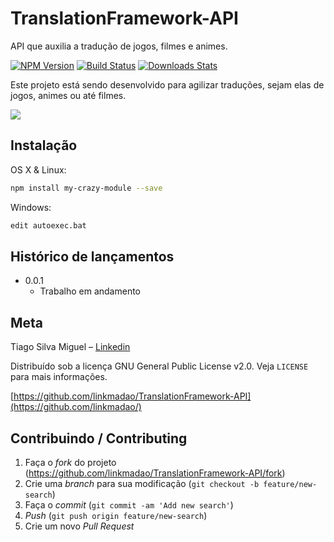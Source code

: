 # TranslationFramework-API
API que auxilia a tradução de jogos, filmes e animes.

[![NPM Version][npm-image]][npm-url]
[![Build Status][travis-image]][travis-url]
[![Downloads Stats][npm-downloads]][npm-url]

Este projeto está sendo desenvolvido para agilizar traduções, sejam elas de jogos, animes ou até filmes.

![](social-preview.png)

## Instalação

OS X & Linux:

```sh
npm install my-crazy-module --save
```

Windows:

```sh
edit autoexec.bat
```

## Histórico de lançamentos

* 0.0.1
    * Trabalho em andamento

## Meta

Tiago Silva Miguel – [Linkedin](https://www.linkedin.com/in/tiagosilvamiguel/)

Distribuído sob a licença GNU General Public License v2.0. Veja `LICENSE` para mais informações.

[https://github.com/linkmadao/TranslationFramework-API](https://github.com/linkmadao/)

## Contribuindo / Contributing

1. Faça o _fork_ do projeto (<https://github.com/linkmadao/TranslationFramework-API/fork>)
2. Crie uma _branch_ para sua modificação (`git checkout -b feature/new-search`)
3. Faça o _commit_ (`git commit -am 'Add new search'`)
4. _Push_ (`git push origin feature/new-search`)
5. Crie um novo _Pull Request_

[npm-image]: https://img.shields.io/npm/v/datadog-metrics.svg?style=flat-square
[npm-url]: https://npmjs.org/package/datadog-metrics
[npm-downloads]: https://img.shields.io/npm/dm/datadog-metrics.svg?style=flat-square
[travis-image]: https://img.shields.io/travis/dbader/node-datadog-metrics/master.svg?style=flat-square
[travis-url]: https://travis-ci.org/dbader/node-datadog-metrics
[wiki]: https://github.com/linkmadao/TranslationFramework-API/wiki
